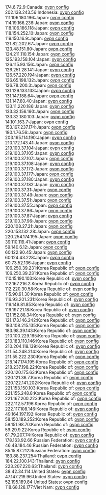 174.6.72.9:Canada: [ovpn config](vpn/174_6_72_9.ovpn)  
202.138.243.56:Indonesia: [ovpn config](vpn/202_138_243_56.ovpn)  
111.106.180.196:Japan: [ovpn config](vpn/111_106_180_196.ovpn)  
114.19.166.236:Japan: [ovpn config](vpn/114_19_166_236.ovpn)  
118.106.186.118:Japan: [ovpn config](vpn/118_106_186_118.ovpn)  
118.154.252.10:Japan: [ovpn config](vpn/118_154_252_10.ovpn)  
119.150.16.9:Japan: [ovpn config](vpn/119_150_16_9.ovpn)  
121.82.202.67:Japan: [ovpn config](vpn/121_82_202_67.ovpn)  
123.48.151.80:Japan: [ovpn config](vpn/123_48_151_80.ovpn)  
124.211.110.154:Japan: [ovpn config](vpn/124_211_110_154.ovpn)  
125.193.158.104:Japan: [ovpn config](vpn/125_193_158_104.ovpn)  
126.115.93.156:Japan: [ovpn config](vpn/126_115_93_156.ovpn)  
126.251.28.141:Japan: [ovpn config](vpn/126_251_28_141.ovpn)  
126.57.220.194:Japan: [ovpn config](vpn/126_57_220_194.ovpn)  
126.65.198.132:Japan: [ovpn config](vpn/126_65_198_132.ovpn)  
126.78.200.3:Japan: [ovpn config](vpn/126_78_200_3.ovpn)  
131.129.133.133:Japan: [ovpn config](vpn/131_129_133_133.ovpn)  
131.147.188.64:Japan: [ovpn config](vpn/131_147_188_64.ovpn)  
131.147.60.40:Japan: [ovpn config](vpn/131_147_60_40.ovpn)  
133.11.220.186:Japan: [ovpn config](vpn/133_11_220_186.ovpn)  
133.32.156.160:Japan: [ovpn config](vpn/133_32_156_160.ovpn)  
133.32.180.103:Japan: [ovpn config](vpn/133_32_180_103.ovpn)  
14.101.163.7:Japan: [ovpn config](vpn/14_101_163_7.ovpn)  
153.167.237.174:Japan: [ovpn config](vpn/153_167_237_174.ovpn)  
180.1.76.56:Japan: [ovpn config](vpn/180_1_76_56.ovpn)  
203.165.114.190:Japan: [ovpn config](vpn/203_165_114_190.ovpn)  
210.172.143.41:Japan: [ovpn config](vpn/210_172_143_41.ovpn)  
219.100.37.104:Japan: [ovpn config](vpn/219_100_37_104.ovpn)  
219.100.37.105:Japan: [ovpn config](vpn/219_100_37_105.ovpn)  
219.100.37.107:Japan: [ovpn config](vpn/219_100_37_107.ovpn)  
219.100.37.108:Japan: [ovpn config](vpn/219_100_37_108.ovpn)  
219.100.37.172:Japan: [ovpn config](vpn/219_100_37_172.ovpn)  
219.100.37.177:Japan: [ovpn config](vpn/219_100_37_177.ovpn)  
219.100.37.180:Japan: [ovpn config](vpn/219_100_37_180.ovpn)  
219.100.37.182:Japan: [ovpn config](vpn/219_100_37_182.ovpn)  
219.100.37.31:Japan: [ovpn config](vpn/219_100_37_31.ovpn)  
219.100.37.49:Japan: [ovpn config](vpn/219_100_37_49.ovpn)  
219.100.37.51:Japan: [ovpn config](vpn/219_100_37_51.ovpn)  
219.100.37.55:Japan: [ovpn config](vpn/219_100_37_55.ovpn)  
219.100.37.86:Japan: [ovpn config](vpn/219_100_37_86.ovpn)  
219.100.37.87:Japan: [ovpn config](vpn/219_100_37_87.ovpn)  
219.100.37.96:Japan: [ovpn config](vpn/219_100_37_96.ovpn)  
220.108.27.21:Japan: [ovpn config](vpn/220_108_27_21.ovpn)  
220.153.132.28:Japan: [ovpn config](vpn/220_153_132_28.ovpn)  
220.254.174.195:Japan: [ovpn config](vpn/220_254_174_195.ovpn)  
39.110.119.41:Japan: [ovpn config](vpn/39_110_119_41.ovpn)  
59.140.6.12:Japan: [ovpn config](vpn/59_140_6_12.ovpn)  
60.122.90.45:Japan: [ovpn config](vpn/60_122_90_45.ovpn)  
60.124.43.228:Japan: [ovpn config](vpn/60_124_43_228.ovpn)  
60.73.52.136:Japan: [ovpn config](vpn/60_73_52_136.ovpn)  
106.250.39.231:Korea Republic of: [ovpn config](vpn/106_250_39_231.ovpn)  
106.250.39.231:Korea Republic of: [ovpn config](vpn/106_250_39_231.ovpn)  
110.15.190.103:Korea Republic of: [ovpn config](vpn/110_15_190_103.ovpn)  
112.167.216.2:Korea Republic of: [ovpn config](vpn/112_167_216_2.ovpn)  
112.220.30.58:Korea Republic of: [ovpn config](vpn/112_220_30_58.ovpn)  
115.90.91.30:Korea Republic of: [ovpn config](vpn/115_90_91_30.ovpn)  
116.93.201.231:Korea Republic of: [ovpn config](vpn/116_93_201_231.ovpn)  
119.149.81.85:Korea Republic of: [ovpn config](vpn/119_149_81_85.ovpn)  
119.197.21.18:Korea Republic of: [ovpn config](vpn/119_197_21_18.ovpn)  
121.152.88.34:Korea Republic of: [ovpn config](vpn/121_152_88_34.ovpn)  
121.173.146.242:Korea Republic of: [ovpn config](vpn/121_173_146_242.ovpn)  
183.108.215.135:Korea Republic of: [ovpn config](vpn/183_108_215_135.ovpn)  
183.98.39.143:Korea Republic of: [ovpn config](vpn/183_98_39_143.ovpn)  
210.100.229.165:Korea Republic of: [ovpn config](vpn/210_100_229_165.ovpn)  
210.183.110.146:Korea Republic of: [ovpn config](vpn/210_183_110_146.ovpn)  
210.204.118.139:Korea Republic of: [ovpn config](vpn/210_204_118_139.ovpn)  
211.54.248.214:Korea Republic of: [ovpn config](vpn/211_54_248_214.ovpn)  
211.55.222.230:Korea Republic of: [ovpn config](vpn/211_55_222_230.ovpn)  
218.147.174.195:Korea Republic of: [ovpn config](vpn/218_147_174_195.ovpn)  
218.237.198.22:Korea Republic of: [ovpn config](vpn/218_237_198_22.ovpn)  
220.120.175.63:Korea Republic of: [ovpn config](vpn/220_120_175_63.ovpn)  
220.121.36.7:Korea Republic of: [ovpn config](vpn/220_121_36_7.ovpn)  
220.122.141.202:Korea Republic of: [ovpn config](vpn/220_122_141_202.ovpn)  
221.153.150.103:Korea Republic of: [ovpn config](vpn/221_153_150_103.ovpn)  
221.155.248.8:Korea Republic of: [ovpn config](vpn/221_155_248_8.ovpn)  
221.167.200.223:Korea Republic of: [ovpn config](vpn/221_167_200_223.ovpn)  
222.112.57.196:Korea Republic of: [ovpn config](vpn/222_112_57_196.ovpn)  
222.117.108.146:Korea Republic of: [ovpn config](vpn/222_117_108_146.ovpn)  
49.164.197.192:Korea Republic of: [ovpn config](vpn/49_164_197_192.ovpn)  
58.150.189.252:Korea Republic of: [ovpn config](vpn/58_150_189_252.ovpn)  
58.151.98.70:Korea Republic of: [ovpn config](vpn/58_151_98_70.ovpn)  
59.29.9.22:Korea Republic of: [ovpn config](vpn/59_29_9_22.ovpn)  
61.79.207.74:Korea Republic of: [ovpn config](vpn/61_79_207_74.ovpn)  
178.163.92.66:Russian Federation: [ovpn config](vpn/178_163_92_66.ovpn)  
46.48.184.46:Russian Federation: [ovpn config](vpn/46_48_184_46.ovpn)  
85.15.87.212:Russian Federation: [ovpn config](vpn/85_15_87_212.ovpn)  
183.88.237.254:Thailand: [ovpn config](vpn/183_88_237_254.ovpn)  
184.22.100.143:Thailand: [ovpn config](vpn/184_22_100_143.ovpn)  
223.207.220.63:Thailand: [ovpn config](vpn/223_207_220_63.ovpn)  
38.42.34.114:United States: [ovpn config](vpn/38_42_34_114.ovpn)  
47.147.219.96:United States: [ovpn config](vpn/47_147_219_96.ovpn)  
52.195.189.84:United States: [ovpn config](vpn/52_195_189_84.ovpn)  
118.68.128.177:Viet Nam: [ovpn config](vpn/118_68_128_177.ovpn)  
